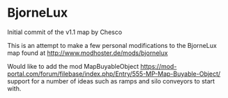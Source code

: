 # BjorneLux
Initial commit of the v1.1 map by Chesco

This is an attempt to make a few personal modifications to the BjorneLux map found at http://www.modhoster.de/mods/bjornelux

Would like to add the mod MapBuyableObject https://mod-portal.com/forum/filebase/index.php/Entry/555-MP-Map-Buyable-Object/
support for a number of ideas such as ramps and silo conveyors to start with.
